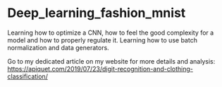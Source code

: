 # Deep_learning_fashion_mnist
 
Learning how to optimize a CNN, how to feel the good complexity for a model and how to properly regulate it. Learning how to use batch normalization and data generators.

Go to my dedicated article on my website for more details and analysis: https://apiquet.com/2019/07/23/digit-recognition-and-clothing-classification/

